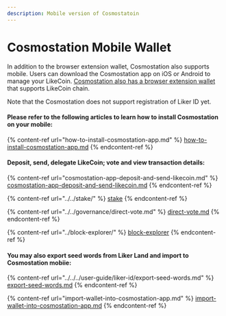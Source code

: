 ```yaml
---
description: Mobile version of Cosmostatoin
---
```


# Cosmostation Mobile Wallet

In addition to the browser extension wallet, Cosmostation also supports mobile. Users can download the Cosmostation app on iOS or Android to manage your LikeCoin. [Cosmostation also has a browser extension wallet](../cosmostation/) that supports LikeCoin chain.

Note that the Cosmostation does not support registration of Liker ID yet.

#### Please refer to the following articles to learn how to install Cosmostation on your mobile:

{% content-ref url="how-to-install-cosmostation-app.md" %}
[how-to-install-cosmostation-app.md](how-to-install-cosmostation-app.md)
{% endcontent-ref %}

#### Deposit, send, delegate LikeCoin; vote and view transaction details:

{% content-ref url="cosmostation-app-deposit-and-send-likecoin.md" %}
[cosmostation-app-deposit-and-send-likecoin.md](cosmostation-app-deposit-and-send-likecoin.md)
{% endcontent-ref %}

{% content-ref url="../../stake/" %}
[stake](../../stake/)
{% endcontent-ref %}

{% content-ref url="../../governance/direct-vote.md" %}
[direct-vote.md](../../governance/direct-vote.md)
{% endcontent-ref %}

{% content-ref url="../block-explorer/" %}
[block-explorer](../block-explorer/)
{% endcontent-ref %}

#### You may also export seed words from Liker Land and import to Cosmostation mobiie:

{% content-ref url="../../../user-guide/liker-id/export-seed-words.md" %}
[export-seed-words.md](../../../user-guide/liker-id/export-seed-words.md)
{% endcontent-ref %}

{% content-ref url="import-wallet-into-cosmostation-app.md" %}
[import-wallet-into-cosmostation-app.md](import-wallet-into-cosmostation-app.md)
{% endcontent-ref %}
